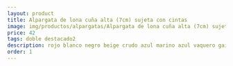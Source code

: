 ```yaml
---
layout: product
title: Alpargata de lona cuña alta (7cm) sujeta con cintas 
image: img/productos/alpargatas/Alpargata de lona cuña alta (7cm) sujeta con cintas =42 =doble destacado2=rojo blanco negro beige crudo azul marino azul vaquero gaimo.webp
price: 42 
tags: doble destacado2
description: rojo blanco negro beige crudo azul marino azul vaquero gaimo
order: 1
---
```

